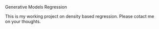Generative Models Regression

This is my working project on density based regression. Please cotact me on your thoughts. 

